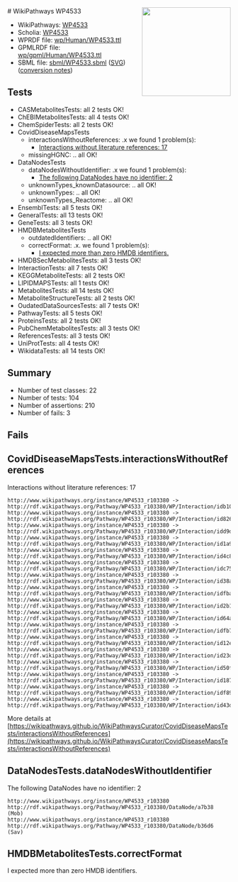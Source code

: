 <img style="float: right; width: 200px" src="../logo.png" />
# WikiPathways WP4533

* WikiPathways: [WP4533](https://identifiers.org/wikipathways:WP4533)
* Scholia: [WP4533](https://scholia.toolforge.org/wikipathways/WP4533)
* WPRDF file: [wp/Human/WP4533.ttl](../wp/Human/WP4533.ttl)
* GPMLRDF file: [wp/gpml/Human/WP4533.ttl](../wp/gpml/Human/WP4533.ttl)
* SBML file: [sbml/WP4533.sbml](../sbml/WP4533.sbml) ([SVG](../sbml/WP4533.svg)) ([conversion notes](../sbml/WP4533.txt))

## Tests
* CASMetabolitesTests: all 2 tests OK!
* ChEBIMetabolitesTests: all 4 tests OK!
* ChemSpiderTests: all 2 tests OK!
* CovidDiseaseMapsTests
    * interactionsWithoutReferences: .x we found 1 problem(s):
        * [Interactions without literature references: 17](#9701cce8)
    * missingHGNC: .. all OK!
* DataNodesTests
    * dataNodesWithoutIdentifier: .x we found 1 problem(s):
        * [The following DataNodes have no identifier: 2](#d2d32fa1)
    * unknownTypes_knownDatasource: .. all OK!
    * unknownTypes: .. all OK!
    * unknownTypes_Reactome: .. all OK!
* EnsemblTests: all 5 tests OK!
* GeneralTests: all 13 tests OK!
* GeneTests: all 3 tests OK!
* HMDBMetabolitesTests
    * outdatedIdentifiers: .. all OK!
    * correctFormat: .x. we found 1 problem(s):
        * [I expected more than zero HMDB identifiers.](#ad154c1e)
* HMDBSecMetabolitesTests: all 3 tests OK!
* InteractionTests: all 7 tests OK!
* KEGGMetaboliteTests: all 2 tests OK!
* LIPIDMAPSTests: all 1 tests OK!
* MetabolitesTests: all 14 tests OK!
* MetaboliteStructureTests: all 2 tests OK!
* OudatedDataSourcesTests: all 7 tests OK!
* PathwayTests: all 5 tests OK!
* ProteinsTests: all 2 tests OK!
* PubChemMetabolitesTests: all 3 tests OK!
* ReferencesTests: all 3 tests OK!
* UniProtTests: all 4 tests OK!
* WikidataTests: all 14 tests OK!


## Summary

* Number of test classes: 22
* Number of tests: 104
* Number of assertions: 210
* Number of fails: 3

## Fails

<a name="9701cce8" />

## CovidDiseaseMapsTests.interactionsWithoutReferences

Interactions without literature references: 17
```
http://www.wikipathways.org/instance/WP4533_r103380 -> http://rdf.wikipathways.org/Pathway/WP4533_r103380/WP/Interaction/idb103a7e8
http://www.wikipathways.org/instance/WP4533_r103380 -> http://rdf.wikipathways.org/Pathway/WP4533_r103380/WP/Interaction/id826e3e30
http://www.wikipathways.org/instance/WP4533_r103380 -> http://rdf.wikipathways.org/Pathway/WP4533_r103380/WP/Interaction/idd9d0bd08
http://www.wikipathways.org/instance/WP4533_r103380 -> http://rdf.wikipathways.org/Pathway/WP4533_r103380/WP/Interaction/id1a948f4b
http://www.wikipathways.org/instance/WP4533_r103380 -> http://rdf.wikipathways.org/Pathway/WP4533_r103380/WP/Interaction/id4c89264b
http://www.wikipathways.org/instance/WP4533_r103380 -> http://rdf.wikipathways.org/Pathway/WP4533_r103380/WP/Interaction/idc75073d
http://www.wikipathways.org/instance/WP4533_r103380 -> http://rdf.wikipathways.org/Pathway/WP4533_r103380/WP/Interaction/id38a7607
http://www.wikipathways.org/instance/WP4533_r103380 -> http://rdf.wikipathways.org/Pathway/WP4533_r103380/WP/Interaction/idfba5aff2
http://www.wikipathways.org/instance/WP4533_r103380 -> http://rdf.wikipathways.org/Pathway/WP4533_r103380/WP/Interaction/id2b1d4225
http://www.wikipathways.org/instance/WP4533_r103380 -> http://rdf.wikipathways.org/Pathway/WP4533_r103380/WP/Interaction/id64a4e4
http://www.wikipathways.org/instance/WP4533_r103380 -> http://rdf.wikipathways.org/Pathway/WP4533_r103380/WP/Interaction/idfb7d0dd
http://www.wikipathways.org/instance/WP4533_r103380 -> http://rdf.wikipathways.org/Pathway/WP4533_r103380/WP/Interaction/id12e0f27c
http://www.wikipathways.org/instance/WP4533_r103380 -> http://rdf.wikipathways.org/Pathway/WP4533_r103380/WP/Interaction/id23dc9a9
http://www.wikipathways.org/instance/WP4533_r103380 -> http://rdf.wikipathways.org/Pathway/WP4533_r103380/WP/Interaction/id50f6b260
http://www.wikipathways.org/instance/WP4533_r103380 -> http://rdf.wikipathways.org/Pathway/WP4533_r103380/WP/Interaction/id18736120
http://www.wikipathways.org/instance/WP4533_r103380 -> http://rdf.wikipathways.org/Pathway/WP4533_r103380/WP/Interaction/idf897efcd
http://www.wikipathways.org/instance/WP4533_r103380 -> http://rdf.wikipathways.org/Pathway/WP4533_r103380/WP/Interaction/id43debf3d
```

More details at [https://wikipathways.github.io/WikiPathwaysCurator/CovidDiseaseMapsTests/interactionsWithoutReferences](https://wikipathways.github.io/WikiPathwaysCurator/CovidDiseaseMapsTests/interactionsWithoutReferences)

<a name="d2d32fa1" />

## DataNodesTests.dataNodesWithoutIdentifier

The following DataNodes have no identifier: 2
```
http://www.wikipathways.org/instance/WP4533_r103380 http://rdf.wikipathways.org/Pathway/WP4533_r103380/DataNode/a7b38 (Mob)
http://www.wikipathways.org/instance/WP4533_r103380 http://rdf.wikipathways.org/Pathway/WP4533_r103380/DataNode/b36d6 (Sav)
```

<a name="ad154c1e" />

## HMDBMetabolitesTests.correctFormat

I expected more than zero HMDB identifiers.
